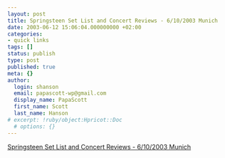 ```yaml
---
layout: post
title: Springsteen Set List and Concert Reviews - 6/10/2003 Munich
date: 2003-06-12 15:06:04.000000000 +02:00
categories:
- quick links
tags: []
status: publish
type: post
published: true
meta: {}
author:
  login: shanson
  email: papascott-wp@gmail.com
  display_name: PapaScott
  first_name: Scott
  last_name: Hanson
# excerpt: !ruby/object:Hpricot::Doc
  # options: {}
---
```

<p><a title="Tonight should be similar in Hamburg" href="http://discussions.brucespringsteen.net/thread.jsp?forum=32&thread=52722">Springsteen Set List and Concert Reviews - 6/10/2003 Munich</a></p>
